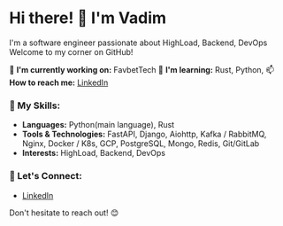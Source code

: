 # Hi there! 👋 I'm Vadim

I'm a software engineer passionate about HighLoad, Backend, DevOps Welcome to my corner on GitHub!

🔭 **I'm currently working on:** FavbetTech
🌱 **I'm learning:** Rust, Python, 
📫 **How to reach me:** [LinkedIn](https://www.linkedin.com/in/vadim-belevtsov-670331189/)

### 🚀 My Skills:

- **Languages:** Python(main language), Rust
- **Tools & Technologies:** FastAPI, Django, Aiohttp, Kafka / RabbitMQ, Nginx, Docker / K8s, GCP, PostgreSQL, Mongo, Redis, Git/GitLab
- **Interests:** HighLoad, Backend, DevOps

### 🤝 Let's Connect:

- [LinkedIn](https://www.linkedin.com/in/vadim-belevtsov-670331189/)

Don't hesitate to reach out! 😊
